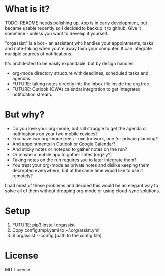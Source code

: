 What is it?
===========

TODO: README needs polishing up. App is in early development, but became usable
recently so I decided to backup it to github. Give it sometime - unless you
want to develop it yourself.

"orgassist" is a bot - an assistant who handles your appointments, tasks and
note-taking when you're away from your computer. It can integrate multiple
sources of notifications.

It's architected to be easily expandable, but by design handles:
- org-mode directory structure with deadlines, scheduled tasks and agendas.
- FUTURE: taking notes directly into the inbox file inside the org tree.
- FUTURE: Outlook (OWA) calendar integration to get integrated notification stream.

But why?
===========

* Do you love your org-mode, but still struggle to get the agenda or
  notifications on your two mobile devices?
* You have two org-mode trees - one for work, one for private planning? 
* And appointments in Outlook or Google Calendar?
* And sticky notes or notepad to gather notes on the run?
* Or maybe a mobile app to gather notes (orgzly?)
* Taking notes on the run requires you to later integrate them? 
* You treat your org-mode as private notes and dislike keeping them decrypted
  everywhere, but at the same time would like to use it remotely?

I had most of those problems and decided this would be an elegant way to solve
all of them without dropping org-mode or using cloud-sync solutions.

Setup
===========
1. FUTURE: pip3 install orgassist
2. Copy config.tmpl.yaml to ~/.org/assist.yml
3. $ orgassist --config [path to the config file]

License
=======

MIT License
